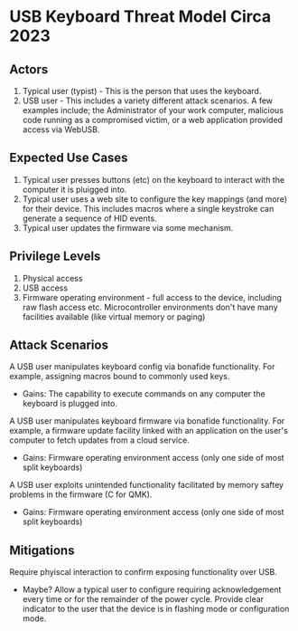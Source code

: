 # USB Keyboard Threat Model Circa 2023

## Actors

1. Typical user (typist) - This is the person that uses the keyboard.
2. USB user - This includes a variety different attack scenarios. A few examples include; the Administrator of your work computer, malicious code running as a compromised victim, or a web application provided access via WebUSB.

## Expected Use Cases

1. Typical user presses buttons (etc) on the keyboard to interact with the computer it is pluigged into.
2. Typical user uses a web site to configure the key mappings (and more) for their device. This includes macros where a single keystroke can generate a sequence of HID events.
3. Typical user updates the firmware via some mechanism.

## Privilege Levels

1. Physical access
2. USB access
3. Firmware operating environment - full access to the device, including raw flash access etc. Microcontroller environments don't have many facilities available (like virtual memory or paging)

## Attack Scenarios

A USB user manipulates keyboard config via bonafide functionality. For example, assigning macros bound to commonly used keys.
 - Gains: The capability to execute commands on any computer the keyboard is plugged into.

A USB user manipulates keyboard firmware via bonafide functionality. For example, a firmware update facility linked with an application on the user's computer to fetch updates from a cloud service.
 - Gains: Firmware operating environment access (only one side of most split keyboards)

A USB user exploits unintended functionality facilitated by memory saftey problems in the firmware (C for QMK).
 - Gains: Firmware operating environment access (only one side of most split keyboards)

## Mitigations

Require phyiscal interaction to confirm exposing functionality over USB.
 - Maybe? Allow a typical user to configure requiring acknowledgement every time or for the remainder of the power cycle.
Provide clear indicator to the user that the device is in flashing mode or configuration mode.


